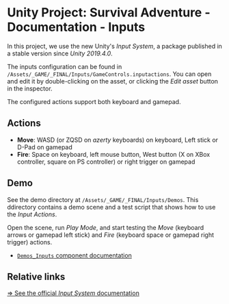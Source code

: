 # Unity Project: Survival Adventure - Documentation - Inputs

In this project, we use the new Unity's *Input System*, a package published in a stable version since *Unity 2019.4.0*.

The inputs configuration can be found in `/Assets/_GAME/_FINAL/Inputs/GameControls.inputactions`. You can open and edit it by double-clicking on the asset, or clicking the *Edit asset* button in the inspector.

The configured actions support both keyboard and gamepad.

## Actions

- **Move**: WASD (or ZQSD on *azerty* keyboards) on keyboard, Left stick or D-Pad on gamepad
- **Fire**: Space on keyboard, left mouse button, West button (X on XBox controller, square on PS controller) or right trigger on gamepad

## Demo

See the demo directory at `/Assets/_GAME/_FINAL/Inputs/Demos`. This ddirectory contains a demo scene and a test script that shows how to use the *Input Actions*.

Open the scene, run *Play Mode*, and start testing the *Move* (keyboard arrows or gamepad left stick) and *Fire* (keyboard space or gamepad right trigger) actions.

- [`Demos_Inputs` component documentation](./demos-inputs.md)

## Relative links

[=> See the official *Input System* documentation](https://docs.unity3d.com/Packages/com.unity.inputsystem@1.0/)
